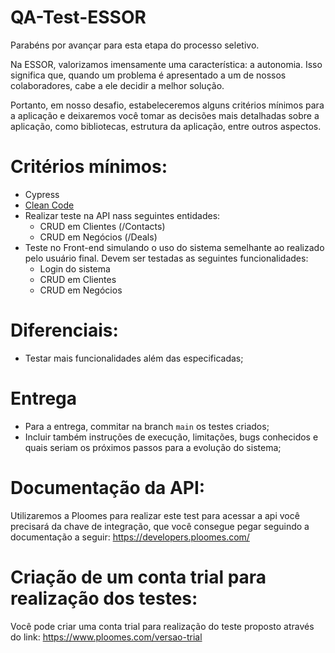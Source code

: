 # QA-Test-ESSOR

Parabéns por avançar para esta etapa do processo seletivo.

Na ESSOR, valorizamos imensamente uma característica: a autonomia. Isso significa que, quando um problema é apresentado a um de nossos colaboradores, cabe a ele decidir a melhor solução.

Portanto, em nosso desafio, estabeleceremos alguns critérios mínimos para a aplicação e deixaremos você tomar as decisões mais detalhadas sobre a aplicação, como bibliotecas, estrutura da aplicação, entre outros aspectos.

# Critérios mínimos:

- Cypress
- [Clean Code](https://becode.com.br/clean-code/)
- Realizar teste na API nass seguintes entidades:
  - CRUD em Clientes (/Contacts)
  - CRUD em Negócios (/Deals)
- Teste no Front-end simulando o uso do sistema semelhante ao realizado pelo usuário final. Devem ser testadas as seguintes funcionalidades:
  - Login do sistema
  - CRUD em Clientes
  - CRUD em Negócios

# Diferenciais:

- Testar mais funcionalidades além das especificadas;

# Entrega

- Para a entrega, commitar na branch `main` os testes criados;
- Incluir também instruções de execução, limitações, bugs conhecidos e quais seriam os próximos passos para a evolução do sistema;

# Documentação da API:

Utilizaremos a Ploomes para realizar este test para acessar a api você precisará da chave de integração, que você consegue pegar seguindo a documentação a seguir: https://developers.ploomes.com/

# Criação de um conta trial para realização dos testes:

Você pode criar uma conta trial para realização do teste proposto através do link: https://www.ploomes.com/versao-trial
